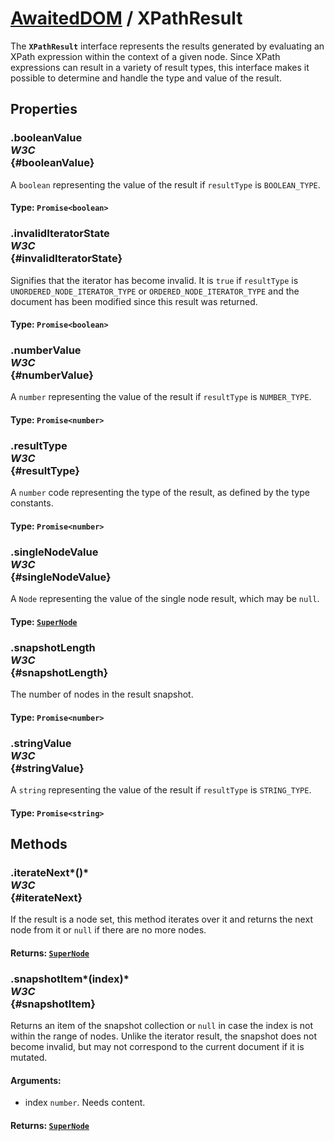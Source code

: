 # [AwaitedDOM](/docs/basic-interfaces/awaited-dom) <span>/</span> XPathResult

<div class='overview'><span class="seoSummary">The <strong><code>XPathResult</code></strong> interface represents the results generated by evaluating an XPath expression within the context of a given node.</span> Since XPath expressions can result in a variety of result types, this interface makes it possible to determine and handle the type and value of the result.</div>

## Properties

### .booleanValue <div class="specs"><i>W3C</i></div> {#booleanValue}

A <code>boolean</code> representing the value of the result if <code>resultType</code> is <code>BOOLEAN_TYPE</code>.

#### **Type**: `Promise<boolean>`

### .invalidIteratorState <div class="specs"><i>W3C</i></div> {#invalidIteratorState}

Signifies that the iterator has become invalid. It is <code>true</code> if <code>resultType</code> is <code>UNORDERED_NODE_ITERATOR_TYPE</code> or <code>ORDERED_NODE_ITERATOR_TYPE</code> and the document has been modified since this result was returned.

#### **Type**: `Promise<boolean>`

### .numberValue <div class="specs"><i>W3C</i></div> {#numberValue}

A <code>number</code> representing the value of the result if <code>resultType</code> is <code>NUMBER_TYPE</code>.

#### **Type**: `Promise<number>`

### .resultType <div class="specs"><i>W3C</i></div> {#resultType}

A <code>number</code> code representing the type of the result, as defined by the type constants.

#### **Type**: `Promise<number>`

### .singleNodeValue <div class="specs"><i>W3C</i></div> {#singleNodeValue}

A <code>Node</code> representing the value of the single node result, which may be <code>null</code>.

#### **Type**: [`SuperNode`](./super-node)

### .snapshotLength <div class="specs"><i>W3C</i></div> {#snapshotLength}

The number of nodes in the result snapshot.

#### **Type**: `Promise<number>`

### .stringValue <div class="specs"><i>W3C</i></div> {#stringValue}

A <code>string</code> representing the value of the result if <code>resultType</code> is <code>STRING_TYPE</code>.

#### **Type**: `Promise<string>`

## Methods

### .iterateNext*()* <div class="specs"><i>W3C</i></div> {#iterateNext}

If the result is a node set, this method iterates over it and returns the next node from it or <code>null</code> if there are no more nodes.

#### **Returns**: [`SuperNode`](./super-node)

### .snapshotItem*(index)* <div class="specs"><i>W3C</i></div> {#snapshotItem}

Returns an item of the snapshot collection or <code>null</code> in case the index is not within the range of nodes. Unlike the iterator result, the snapshot does not become invalid, but may not correspond to the current document if it is mutated.

#### **Arguments**:


 - index `number`. Needs content.

#### **Returns**: [`SuperNode`](./super-node)

